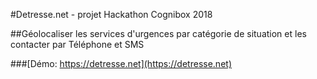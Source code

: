 #Detresse.net - projet Hackathon Cognibox 2018

##Géolocaliser les services d'urgences par catégorie de situation et les contacter par Téléphone et SMS

###[Démo: https://detresse.net](https://detresse.net)